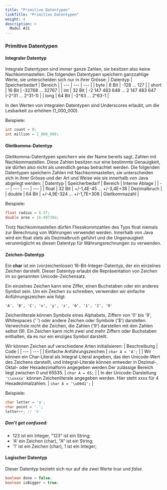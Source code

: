 ```yaml
---
title: "Primitive Datentypen"
linkTitle: "Primitive Datentypen"
weight: 4
description: >
  Modul #J1
---
```



### Primitive Datentypen

#### Integraler Datentyp
Integrale Datentypen sind immer ganze Zahlen, sie besitzen also keine Nachkommastellen.
Die folgenden Datentypen speichern ganzzahlige Werte, sie unterscheiden sich nur in ihrer Grösse:
| Datentyp | Speicherbedarf | Bereich |
| --- | --- | --- |
| byte | 8 Bit | -128 ... 127 |
| short | 16 Bit | -32768 ... 32767 |
| int | 32 Bit | -2 147 483 648 ... 2 147 483 647 (-2^31 ...  2^31-1) |
| long | 64 Bit | -2^63 ... 2^63-1 |

In den Werten von integralen Datentypen sind Underscores erlaubt, um die Lesbarkeit zu erhöhen (1_000_000).

Beispiele:
```java
int count = 0;
int million = 1_000_000;
```

#### Gleitkomma-Datentyp
Gleitkomma-Datentypen speichern wie der Name bereits sagt, Zahlen mit Nachkommastellen. Diese Zahlen besitzen nur eine bestimmte Genauigkeit, sie dürfen also nicht als unendlich genau betrachtet werden.
Die folgenden Datentypen speichern Zahlen mit Nachkommastellen, sie unterscheiden sich in ihrer Grösse und der Art und Weise wie sie innerhalb von Java abgelegt werden:
| Datentyp | Speicherbedarf | Bereich | Interne Ablage |
| --- | --- | --- | --- |
| float | 32 Bit | +/-1,4E-45 ... +/-3,4E+38 | Dezimalbruch |
| double | 64 Bit | +/-4,9E-324 ... +/-1,7E+308 | Gleitkommazahl |

Beispiele:
```java
float radius = 8.5f;
double area = 16.48739d;
```

Trotz Nachkommastellen dürfen Fliesskommzahlen des Typs float niemals zur Berechnung von Währungen verwendet werden. Innerhalb von Java wird ein float stets als Dezimalbruch geführt und die Ungenauigkeit verunmöglicht es diesen Datentyp für Währungsrechnungen zu verwenden.

#### Zeichen-Datentyp

Ein **char** ist ein (vorzeichenloser) 16-Bit-Integer-Datentyp, der ein einzelnes Zeichen darstellt. Dieser Datentyp erlaubt die Repräsentation von Zeichen im so genannten Unicode-Zeichensatz.

Ein einzelnes Zeichen kann eine Ziffer, einen Buchstaben oder ein anderes Symbol sein. Um ein Zeichen zu schreiben, verwenden wir einfache Anführungszeichen wie folgt:
```
'A', 'B', 'C', 'x', 'y', 'z', '0', '1', '2', '9'
```

Zeichenliterale können Symbole eines Alphabets, Ziffern von '0' bis '9', Whitespaces (' ') oder andere Zeichen oder Symbole ('$') darstellen. Verwechsle nicht die Zeichen, die Zahlen ('9') darstellen mit den Zahlen selbst (9).
Ein Zeichen kann nicht zwei und mehr Ziffern oder Buchstaben enthalten, da es nur ein einziges Symbol darstellt.

Wir können Zeichen auf verschiedene Arten initialisieren:
| Beschreibung | Code |
| --- | --- |
| Einfache Anführungszeichen | ```char A = 'A';``` |
| Wir können ein Char-Literal als Integral-Literal angeben, das den Unicode-Wert des Zeichens darstellt, und Integral-Literale können entweder in Dezimal-, Oktal- oder Hexadezimalform angegeben werden.Der zulässige Bereich liegt zwischen 0 und 65535. | ```char A = 65;``` |
| In der Unicode-Darstellung ```'\\uxxxx'``` können Zeichenliterale angegeben werden. Hier steht xxxx für 4 Hexadezimalzahlen. | ```char A = '\u0041';``` |

Beispiele:
```java
char letter = 'a';
char point = '.';
letter++; // 'b'
```

##### _Don’t get confused:_
* 123 ist ein Integer, "123" ist ein String;
* 'A' ein Zeichen (char), "A" ist ein String;
* '1' ist ein Zeichen (char), 1 ist ein Integer;

#### Logischer Datentyp
Dieser Datentyp bezieht sich nur auf die zwei Werte _true_ und _false_.
```java
boolean done = false;
boolean isBigger = true;
```